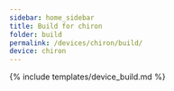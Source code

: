 ```yaml
---
sidebar: home_sidebar
title: Build for chiron
folder: build
permalink: /devices/chiron/build/
device: chiron
---
```

{% include templates/device_build.md %}

